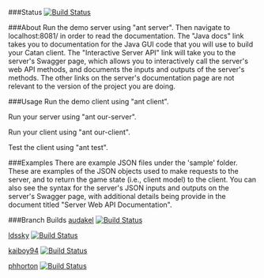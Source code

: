 ###Status
[![Build Status](https://travis-ci.org/kupiakos/CS340.svg?branch=master)](https://travis-ci.org/kupiakos/CS340)

###About
Run the demo server using "ant server".  Then navigate to localhost:8081/ in 
order to read the documentation.  The "Java docs" link takes you to documentation
for the Java GUI code that you will use to build your Catan client.  The
"Interactive Server API" link will take you to the server's Swagger page, which
allows you to interactively call the server's web API methods, and documents
the inputs and outputs of the server's methods.  The other links on the server's
documentation page are not relevant to the version of the project you are doing.

###Usage
Run the demo client using "ant client".

Run your server using "ant our-server".

Run your client using "ant our-client".

Test the client using "ant test".

###Examples
There are example JSON files under the 'sample' folder.  These are examples 
of the JSON objects used to make requests to the server, and to return the 
game state (i.e., client model) to the client.  You can also see the syntax
for the server's JSON inputs and outputs on the server's Swagger page,
with additional details being provide in the document titled "Server Web API 
Documentation".

###Branch Builds
[audakel](https://github.com/audakel/CS340)
[![Build Status](https://travis-ci.org/Audakel/CS340.svg?branch=master)](https://travis-ci.org/Audakel/CS340)

[ldssky](https://github.com/ldssky/CS340)
[![Build Status](https://travis-ci.org/ldssky/CS340.svg?branch=master)](https://travis-ci.org/ldssky/CS340)

[kaiboy94](https://github.com/kaiboy94/CS340)
[![Build Status](https://travis-ci.org/kaiboy94/CS340.svg?branch=master)](https://travis-ci.org/kaiboy94/CS340)

[phhorton](https://github.com/phhorton/CS340)
[![Build Status](https://travis-ci.org/phhorton/CS340.svg?branch=master)](https://travis-ci.org/phhorton/CS340)




